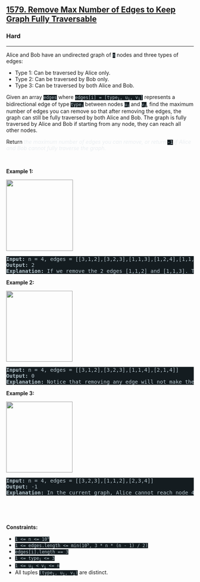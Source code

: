 <h2><a href="https://leetcode.com/problems/remove-max-number-of-edges-to-keep-graph-fully-traversable/">1579. Remove Max Number of Edges to Keep Graph Fully Traversable</a></h2><h3>Hard</h3><hr><div style="border-color: rgb(91, 119, 134) !important;"><p style="border-color: rgb(91, 119, 134) !important;">Alice and Bob have an undirected graph of <code style="background-color: rgb(20, 28, 32) !important; color: rgb(183, 198, 205) !important; border-color: rgb(83, 109, 121) !important;">n</code> nodes and three types of edges:</p>

<ul style="border-color: rgb(91, 119, 134) !important;">
	<li style="border-color: rgb(91, 119, 134) !important;">Type 1: Can be traversed by Alice only.</li>
	<li style="border-color: rgb(91, 119, 134) !important;">Type 2: Can be traversed by Bob only.</li>
	<li style="border-color: rgb(91, 119, 134) !important;">Type 3: Can be traversed by both Alice and Bob.</li>
</ul>

<p style="border-color: rgb(91, 119, 134) !important;">Given an array <code style="background-color: rgb(20, 28, 32) !important; color: rgb(183, 198, 205) !important; border-color: rgb(83, 109, 121) !important;">edges</code> where <code style="background-color: rgb(20, 28, 32) !important; color: rgb(183, 198, 205) !important; border-color: rgb(83, 109, 121) !important;">edges[i] = [type<sub style="border-color: rgb(83, 109, 121) !important;">i</sub>, u<sub style="border-color: rgb(83, 109, 121) !important;">i</sub>, v<sub style="border-color: rgb(83, 109, 121) !important;">i</sub>]</code> represents a bidirectional edge of type <code style="background-color: rgb(20, 28, 32) !important; color: rgb(183, 198, 205) !important; border-color: rgb(83, 109, 121) !important;">type<sub style="border-color: rgb(83, 109, 121) !important;">i</sub></code> between nodes <code style="background-color: rgb(20, 28, 32) !important; color: rgb(183, 198, 205) !important; border-color: rgb(83, 109, 121) !important;">u<sub style="border-color: rgb(83, 109, 121) !important;">i</sub></code> and <code style="background-color: rgb(20, 28, 32) !important; color: rgb(183, 198, 205) !important; border-color: rgb(83, 109, 121) !important;">v<sub style="border-color: rgb(83, 109, 121) !important;">i</sub></code>, find the maximum number of edges you can remove so that after removing the edges, the graph can still be fully traversed by both Alice and Bob. The graph is fully traversed by Alice and Bob if starting from any node, they can reach all other nodes.</p>

<p style="border-color: rgb(91, 119, 134) !important;">Return <em style="color: rgb(234, 238, 241) !important; border-color: rgb(91, 119, 134) !important;">the maximum number of edges you can remove, or return</em> <code style="background-color: rgb(20, 28, 32) !important; color: rgb(183, 198, 205) !important; border-color: rgb(83, 109, 121) !important;">-1</code> <em style="color: rgb(234, 238, 241) !important; border-color: rgb(91, 119, 134) !important;">if Alice and Bob cannot fully traverse the graph.</em></p>

<p style="border-color: rgb(91, 119, 134) !important;">&nbsp;</p>
<p style="border-color: rgb(91, 119, 134) !important;"><strong class="example" style="border-color: rgb(91, 119, 134) !important;">Example 1:</strong></p>

<p style="border-color: rgb(91, 119, 134) !important;"><strong style="border-color: rgb(91, 119, 134) !important;"><img alt="" src="https://assets.leetcode.com/uploads/2020/08/19/ex1.png" style="width: 179px; height: 191px; filter: saturate(0.9) brightness(0.8);"></strong></p>

<pre style="background-color: rgb(20, 28, 32) !important; color: rgb(182, 198, 206) !important; border-color: rgb(83, 109, 122) !important;"><strong style="border-color: rgb(83, 109, 122) !important;">Input:</strong> n = 4, edges = [[3,1,2],[3,2,3],[1,1,3],[1,2,4],[1,1,2],[2,3,4]]
<strong style="border-color: rgb(83, 109, 122) !important;">Output:</strong> 2
<strong style="border-color: rgb(83, 109, 122) !important;">Explanation: </strong>If we remove the 2 edges [1,1,2] and [1,1,3]. The graph will still be fully traversable by Alice and Bob. Removing any additional edge will not make it so. So the maximum number of edges we can remove is 2.
</pre>

<p style="border-color: rgb(91, 119, 134) !important;"><strong class="example" style="border-color: rgb(91, 119, 134) !important;">Example 2:</strong></p>

<p style="border-color: rgb(91, 119, 134) !important;"><strong style="border-color: rgb(91, 119, 134) !important;"><img alt="" src="https://assets.leetcode.com/uploads/2020/08/19/ex2.png" style="width: 178px; height: 190px; filter: saturate(0.9) brightness(0.8);"></strong></p>

<pre style="background-color: rgb(20, 28, 32) !important; color: rgb(182, 198, 206) !important; border-color: rgb(83, 109, 122) !important;"><strong style="border-color: rgb(83, 109, 122) !important;">Input:</strong> n = 4, edges = [[3,1,2],[3,2,3],[1,1,4],[2,1,4]]
<strong style="border-color: rgb(83, 109, 122) !important;">Output:</strong> 0
<strong style="border-color: rgb(83, 109, 122) !important;">Explanation: </strong>Notice that removing any edge will not make the graph fully traversable by Alice and Bob.
</pre>

<p style="border-color: rgb(91, 119, 134) !important;"><strong class="example" style="border-color: rgb(91, 119, 134) !important;">Example 3:</strong></p>

<p style="border-color: rgb(91, 119, 134) !important;"><strong style="border-color: rgb(91, 119, 134) !important;"><img alt="" src="https://assets.leetcode.com/uploads/2020/08/19/ex3.png" style="width: 178px; height: 190px; filter: saturate(0.9) brightness(0.8);"></strong></p>

<pre style="background-color: rgb(20, 28, 32) !important; color: rgb(182, 198, 206) !important; border-color: rgb(83, 109, 122) !important;"><strong style="border-color: rgb(83, 109, 122) !important;">Input:</strong> n = 4, edges = [[3,2,3],[1,1,2],[2,3,4]]
<strong style="border-color: rgb(83, 109, 122) !important;">Output:</strong> -1
<b style="border-color: rgb(83, 109, 122) !important;">Explanation: </b>In the current graph, Alice cannot reach node 4 from the other nodes. Likewise, Bob cannot reach 1. Therefore it's impossible to make the graph fully traversable.</pre>

<p style="border-color: rgb(91, 119, 134) !important;">&nbsp;</p>

<p style="border-color: rgb(91, 119, 134) !important;">&nbsp;</p>
<p style="border-color: rgb(91, 119, 134) !important;"><strong style="border-color: rgb(91, 119, 134) !important;">Constraints:</strong></p>

<ul style="border-color: rgb(91, 119, 134) !important;">
	<li style="border-color: rgb(91, 119, 134) !important;"><code style="background-color: rgb(20, 28, 32) !important; color: rgb(183, 198, 205) !important; border-color: rgb(83, 109, 121) !important;">1 &lt;= n &lt;= 10<sup style="border-color: rgb(83, 109, 121) !important;">5</sup></code></li>
	<li style="border-color: rgb(91, 119, 134) !important;"><code style="background-color: rgb(20, 28, 32) !important; color: rgb(183, 198, 205) !important; border-color: rgb(83, 109, 121) !important;">1 &lt;= edges.length &lt;= min(10<sup style="border-color: rgb(83, 109, 121) !important;">5</sup>, 3 * n * (n - 1) / 2)</code></li>
	<li style="border-color: rgb(91, 119, 134) !important;"><code style="background-color: rgb(20, 28, 32) !important; color: rgb(183, 198, 205) !important; border-color: rgb(83, 109, 121) !important;">edges[i].length == 3</code></li>
	<li style="border-color: rgb(91, 119, 134) !important;"><code style="background-color: rgb(20, 28, 32) !important; color: rgb(183, 198, 205) !important; border-color: rgb(83, 109, 121) !important;">1 &lt;= type<sub style="border-color: rgb(83, 109, 121) !important;">i</sub> &lt;= 3</code></li>
	<li style="border-color: rgb(91, 119, 134) !important;"><code style="background-color: rgb(20, 28, 32) !important; color: rgb(183, 198, 205) !important; border-color: rgb(83, 109, 121) !important;">1 &lt;= u<sub style="border-color: rgb(83, 109, 121) !important;">i</sub> &lt; v<sub style="border-color: rgb(83, 109, 121) !important;">i</sub> &lt;= n</code></li>
	<li style="border-color: rgb(91, 119, 134) !important;">All tuples <code style="background-color: rgb(20, 28, 32) !important; color: rgb(183, 198, 205) !important; border-color: rgb(83, 109, 121) !important;">(type<sub style="border-color: rgb(83, 109, 121) !important;">i</sub>, u<sub style="border-color: rgb(83, 109, 121) !important;">i</sub>, v<sub style="border-color: rgb(83, 109, 121) !important;">i</sub>)</code> are distinct.</li>
</ul>
</div>
